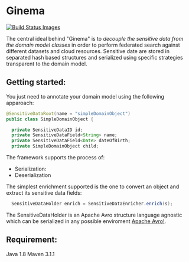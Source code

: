 # Ginema  
<a href="https://travis-ci.org/mccalv/ginema">
<img title="Build Status Images" src="https://travis-ci.org/mccalv/ginema.svg">
</a>

The central ideal behind "Ginema" is to *decouple the sensitive data from the domain model classes* in order to perform federated search against different datasets and cloud resources. 
Sensitive date are stored in separated hash based structures and serialized using specific strategies transparent to the domain model.
## Getting started:
You just need to annotate your domain model using the following apparoach:

```java
@SensitiveDataRoot(name = "simpleDomainObject")
public class SimpleDomainObject {

  private SensitiveDataID id;
  private SensitiveDataField<String> name;
  private SensitiveDataField<Date> dateOfBirth;
  private SimpleDomainObject child;
```
The framework supports the process of:
* Serialization: 
* Deserialization

The simplest enrichment supported is the one to convert an object and extract its sensitive data fields:
```java
  SensitiveDataHolder enrich = SensitiveDataEnricher.enrich(s);
```
The SensitiveDataHolder is an Apache Avro structure language agnostic which can be serialized in any possible enviroment
[Apache Avro!](https://avro.apache.org/).



## Requirement:
Java 1.8 
Maven 3.1.1



 

